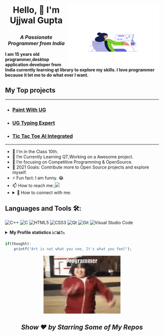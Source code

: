 <h1> <img alt="GIF" src="head.gif" width=300px height=200px align="right">

<p align="center" >Hello, 👋 I'm Ujjwal Gupta</p>
<h3 align="center"><i>A Passionate Programmer from India</i></h3></h1>
<p><strong>I am 15 years old programmer,desktop application developer from India currently learning qt library to explore my skills. I love programmer because it let me to do what ever I want.
<h2>My Top projects</h2></strong></p><hr>
<ul><li><h3><a href="https://github.com/UG-SEP/Paint-with-UG-The-SEP" alt="project" title="It is a paint application created in c language using graphics.h header file ">Paint With UG</a></h3></li>
<li><h3><a href="https://github.com/UG-SEP/UG-Typing-Expert" alt="project" title="Typing Expert is a game in which you can test your typing speed, enjoy typing games and see your position on leaderboard">UG Typing Expert</a></h3></li>
<li><h3><a href="https://github.com/UG-SEP/Tic-Tac-Toe-AI-Intergrated" alt="project" title="It is a popular game in this you can play with computer and there is unique concept click on the link and go to the video from readme.md and enjoy it">Tic Tac Toe AI Integrated</a></h3></li>
</ul>
<hr>

- 🔭 I'm in the Class 10th.
- 🌱 I’m Currently Learning QT,Working on a Awesome project.
- 🎯 I’m focusing on Competitive Programming & OpenSource.
- 🥅 2021 Goals: Contribute more to Open Source projects and explore myself.
- ⚡ Fun fact: I am funny. 😂
- 📫 How to reach me:</summary><a href="mailto:ujjwalcomputerpro1@gmail.com"> <img src="https://img.icons8.com/fluent/48/000000/gmail.png" width="22px"/> </a>
- ***<details> <summary>*** 🤝  How to connect with me:</summary><a href="https://www.linkedin.com/in/ujjwal-gupta-ug-233543202/"> <img src="https://camo.githubusercontent.com/c8a9c5b414cd812ad6a97a46c29af67239ddaeae08c41724ff7d945fb4c047e5/68747470733a2f2f6564656e742e6769746875622e696f2f537570657254696e7949636f6e732f696d616765732f7376672f6c696e6b6564696e2e737667" width="25px"/> </a>
&nbsp; <a href="https://www.facebook.com/profile.php?id=100052029756223"> <img src="https://camo.githubusercontent.com/8f245234577766478eaf3ee72b0615e99bb9ef3eaa56e1c37f75692811181d5c/68747470733a2f2f6564656e742e6769746875622e696f2f537570657254696e7949636f6e732f696d616765732f7376672f66616365626f6f6b2e737667" width="25px"/> </a> &nbsp; <a href="https://twitter.com/UjjwalG76283416"><img src="https://gist.githubusercontent.com/mbostock/3094619/raw/78116ff0306b3b5c3f40e6cdd5f6f8f648ecffd1/thumbnail.png" width="30px" height="25px" /></a></details>

<h2> Languages and Tools 🛠:</h2>

![C++](https://img.shields.io/badge/C%2B%2B-%23434C5E?style=for-the-badge&logo=C%2B%2B&labelColor=%23800000)
![C](https://img.shields.io/badge/%20-C--language-%23434C5E?style=for-the-badge&logo=c&%2B%2B&labelColor=%23A8B9CC&logoColor=black)
![HTML5](https://img.shields.io/badge/HTML-%23434C5E?style=for-the-badge&logo=HTML5&%2B%2B&labelColor=%23E34F26&logoColor=white)
![CSS3](https://img.shields.io/badge/CSS-%23434C5E?style=for-the-badge&logo=CSS3&labelColor=%231572b6)
![Qt](https://img.shields.io/badge/Qt-%23434C5E?style=for-the-badge&logo=Qt&labelColor=%2341CD52&logoColor=white)
![Git](https://img.shields.io/badge/Git-%23434C5E?style=for-the-badge&logo=git&labelColor=%23F05032&logoColor=white)
<img alt="Visual Studio Code" src="https://img.shields.io/badge/VisualStudioCode-0078d7.svg?style=for-the-badge&logo=visual-studio-code&logoColor=black"/>
<details><summary><strong>My Profile statistics 📈📊📉</strong></summary>
 <table>
 <tr>
 <td>

[![Ujjwal Gupta stats](https://github-readme-stats.vercel.app/api?username=UG-SEP&theme=chartreuse-dark)](https://github.com/UG-SEP)
</td>
<td>

[![GitHub Streak](https://github-readme-streak-stats.herokuapp.com/?user=UG-SEP&theme=onedark)](https://github.com/UG-SEP)
</td>
</tr>
<tr>
<td>

[![Language Preferred](https://github-readme-stats.vercel.app/api/top-langs/?username=UG-SEP&layout=compact&theme=chartreuse-dark)](https://github.com/UG-SEP)

</td>
<td>

[![trophy](https://github-profile-trophy.vercel.app/?username=UG-SEP&theme=gruvbox)](https://github.com/UG-SEP)

</td>
</tr>
</table>

[![Ujjwal Gupta's github activity graph](https://activity-graph.herokuapp.com/graph?username=UG-SEP&theme=react-dark)](https://github.com/UG-SEP)

</details>

```javascript
if(thought):
    printf("Art is not what you see, It's what you feel");
```
<p align="center">
<img src="https://github.com/UG-SEP/UG-SEP/blob/main/meme.gif" alt="meme" title="funny" width="50%"/>
<h2 align="center"><i> Show ❤️ by Starring Some of My Repos</i></h2>
</p>
